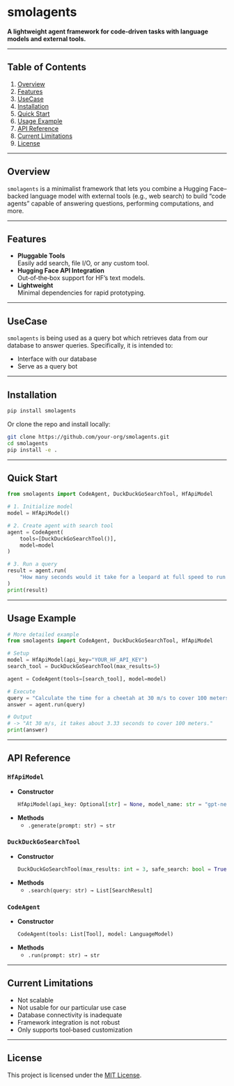 # smolagents

**A lightweight agent framework for code‑driven tasks with language models and external tools.**

---

## Table of Contents

1. [Overview](#overview)  
2. [Features](#features)
3. [UseCase](#UseCase)
4. [Installation](#installation)  
5. [Quick Start](#quick-start)  
6. [Usage Example](#usage-example)  
7. [API Reference](#api-reference)  
8. [Current Limitations](#current-limitations)     
9. [License](#license)  

---

## Overview

`smolagents` is a minimalist framework that lets you combine a Hugging Face–backed language model with external tools (e.g., web search) to build “code agents” capable of answering questions, performing computations, and more.

---

## Features

- **Pluggable Tools**  
  Easily add search, file I/O, or any custom tool.  
- **Hugging Face API Integration**  
  Out‑of‑the‑box support for HF’s text models.  
- **Lightweight**  
  Minimal dependencies for rapid prototyping.

---
## UseCase

`smolagents` is being used as a query bot which retrieves data from our database to answer queries. Specifically, it is intended to:

- Interface with our database  
- Serve as a query bot
---

## Installation

```bash
pip install smolagents
```

Or clone the repo and install locally:

```bash
git clone https://github.com/your-org/smolagents.git
cd smolagents
pip install -e .
```

---

## Quick Start

```python
from smolagents import CodeAgent, DuckDuckGoSearchTool, HfApiModel

# 1. Initialize model
model = HfApiModel()

# 2. Create agent with search tool
agent = CodeAgent(
    tools=[DuckDuckGoSearchTool()],
    model=model
)

# 3. Run a query
result = agent.run(
    "How many seconds would it take for a leopard at full speed to run through Pont des Arts?"
)
print(result)
```

---

## Usage Example

```python
# More detailed example
from smolagents import CodeAgent, DuckDuckGoSearchTool, HfApiModel

# Setup
model = HfApiModel(api_key="YOUR_HF_API_KEY")
search_tool = DuckDuckGoSearchTool(max_results=5)

agent = CodeAgent(tools=[search_tool], model=model)

# Execute
query = "Calculate the time for a cheetah at 30 m/s to cover 100 meters."
answer = agent.run(query)

# Output
# -> "At 30 m/s, it takes about 3.33 seconds to cover 100 meters."
print(answer)
```

---

## API Reference

### `HfApiModel`

- **Constructor**  
  ```python
  HfApiModel(api_key: Optional[str] = None, model_name: str = "gpt-neo-2.7B")
  ```
- **Methods**  
  - `.generate(prompt: str) → str`

### `DuckDuckGoSearchTool`

- **Constructor**  
  ```python
  DuckDuckGoSearchTool(max_results: int = 3, safe_search: bool = True)
  ```
- **Methods**  
  - `.search(query: str) → List[SearchResult]`

### `CodeAgent`

- **Constructor**  
  ```python
  CodeAgent(tools: List[Tool], model: LanguageModel)
  ```
- **Methods**  
  - `.run(prompt: str) → str`

---

## Current Limitations

- Not scalable  
- Not usable for our particular use case  
- Database connectivity is inadequate  
- Framework integration is not robust  
- Only supports tool‑based customization


---

## License

This project is licensed under the [MIT License](LICENSE).

